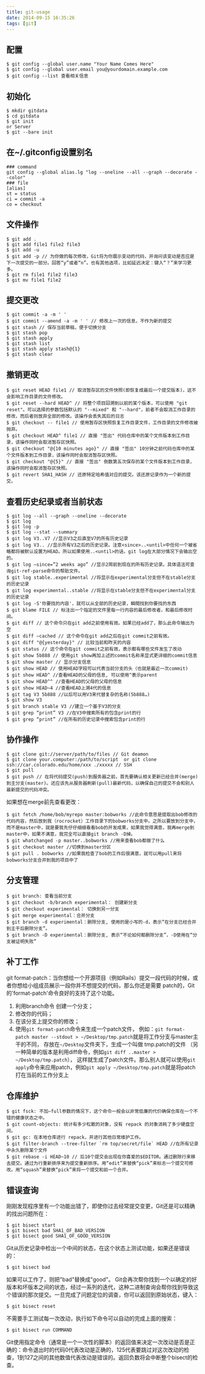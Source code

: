 ```yaml
---
title: git-usage
date: 2014-09-15 16:35:26
tags: [git]
---
```


## 配置
	$ git config --global user.name "Your Name Comes Here"
	$ git config --global user.email you@yourdomain.example.com
	$ git config --list 查看相关信息
## 初始化
	$ mkdir gitdata
	$ cd gitdata
	$ git init
	or Server
	$ git --bare init

## 在~/.gitconfig设置别名
    ### command
    git config --global alias.lg "log --oneline --all --graph --decorate --color"
    ### file
	[alias]
	st = status
	ci = commit -a
	co = checkout  
## 文件操作
	$ git add .
	$ git add file1 file2 file3
	$ git add -u
	$ git add -p // 为你做的每次修改，Git将为你展示变动的代码，并询问该变动是否应是下一次提交的一部分。回答“y”或者“n”。也有其他选项，比如延迟决定：键入“？”来学习更多。
	$ git rm file1 file2 file3
	$ git mv file1 file2

## 提交更改
	$ git commit -a -m ' '
	$ git commit --amend -a -m ' ' // 修改上一次的信息，不作为新的提交
	$ git stash // 保存当前草稿，便于切换分支
	$ git stash pop
	$ git stash apply
	$ git stash list
	$ git stash apply stash@{1}
	$ git stash clear

## 撤销更改
	$ git reset HEAD file1 // 取消暂存区的文件快照(即恢复成最后一个提交版本)，这不会影响工作目录的文件修改。
	$ git reset --hard HEAD^ // 将整个项目回溯到以前的某个版本，可以使用 "git reset"。可以选择的参数包括默认的 "--mixed" 和 "--hard"，前者不会取消工作目录的修改，而后者则放弃全部的修改。该操作会丢失其后的日志
	$ git checkout -- file1 // 使用暂存区快照恢复工作目录文件，工作目录的文件修改被抛弃。
	$ git checkout HEAD^ file1 // 直接 "签出" 代码仓库中的某个文件版本到工作目录，该操作同时会取消暂存区快照。
	$ git checkout "@{10 minutes ago}" // 直接 "签出" 10分钟之前代码仓库中的某个文件版本到工作目录，该操作同时会取消暂存区快照。
	$ git checkout "@{5}" // 直接 "签出" 倒数第五次保存的某个文件版本到工作目录，该操作同时会取消暂存区快照。
	$ git revert SHA1_HASH // 还原特定哈希值对应的提交。该还原记录作为一个新的提交。

## 查看历史纪录或者当前状态
    $ git log --all --graph --oneline --decorate
	$ git log
	$ git log -p
	$ git log --stat --summary
	$ git log V3..V7 //显示V3之后直至V7的所有历史记录
	$ git log V3.. //显示所有V3之后的历史记录。注意<since>..<until>中任何一个被省略都将被默认设置为HEAD。所以如果使用..<until>的话，git log在大部分情况下会输出空的。
	$ git log –since=”2 weeks ago” //显示2周前到现在的所有历史记录。具体语法可查询git-ref-parse命令的帮助文件。
	$ git log stable..experimental //将显示在experimental分支但不在stable分支的历史记录
	$ git log experimental..stable //将显示在stable分支但不在experimental分支的历史记录
	$ git log -S'你要找的内容'，就可以从全部的历史纪录，瞬間找到你要找的东西
	$ git blame FILE // 标注出一个指定的文件里每一行内容的最后修改者，和最后修改时间。
	$ git diff // 这个命令只在git add之前使用有效。如果已经add了，那么此命令输出为空
	$ git diff –cached // 这个命令在git add之后在git commit之前有效。
	$ git diff "@{yesterday}" // 比较当前和昨天的内容
	$ git status // 这个命令在git commit之前有效，表示都有哪些文件发生了改动
	$ git show 5b888 // 使用git show再加上述的commit名称来显式更详细的commit信息
	$ git show master // 显示分支信息
	$ git show HEAD // 使用HEAD字段可以代表当前分支的头（也就是最近一次commit)
	$ git show HEAD^ //查看HEAD的父母的信息, 可以使用^表示parent
	$ git show HEAD^^ //查看HEAD的父母的父母的信息
	$ git show HEAD~4 //查看HEAD上溯4代的信息
	$ git tag V3 5b888 //以后可以用V3来代替复杂的名称(5b888…)
	$ git show V3
	$ git branch stable V3 //建立一个基于V3的分支
	$ git grep “print” V3 //在V3中搜索所有的包含print的行
	$ git grep “print” //在所有的历史记录中搜索包含print的行

## 协作操作
	$ git clone git://server/path/to/files // Git deamon
	$ git clone your.computer:/path/to/script  or git clone ssh://car.colorado.edu/home/xxx ./xxxxx // SSH
	$ git pull
	$ git push // 在将代码提交(push)到服务器之前，首先要确认相关更新已经合并(merge)到主分支(master)。还应该先从服务器刷新(pull)最新代码，以确保自己的提交不会和别人最新提交的代码冲突。

如果想在merge前先查看更改：

	$ git fetch /home/bob/myrepo master:bobworks //此命令意思是提取出bob修改的代码内容，然后放到我（rocrocket）工作目录下的bobworks分支中。之所以要放到分支中，而不是master中，就是要我先仔仔细细看看bob的开发成果，如果我觉得满意，我再merge到master中，如果不满意，我完全可以直接git branch -D掉。
	$ git whatchanged -p master..bobworks //用来查看bob都做了什么
	$ git checkout master //切换到master分区
	$ git pull . bobworks //如果我检查了bob的工作后很满意，就可以用pull来将bobworks分支合并到我的项目中了
## 分支管理
	$ git branch: 查看当前分支
	$ git checkout -b/branch experimental： 创建新分支
	$ git checkout experimental： 切换到另一分支
	$ git merge experimental：合并分支
	$ git branch -d experimental：删除分支, 使用的是小写的-d，表示“在分支已经合并到主干后删除分支”。
	$ git branch -D experimental：删除分支, 表示“不论如何都删除分支”，-D使用在“分支被证明失败”
## 补丁工作
git format-patch：当你想给一个开源项目（例如Rails）提交一段代码的时候，或者你想给小组成员展示一段你并不想提交的代码，那么你还是需要 patch的，Git的'format-patch'命令良好的支持了这个功能。

1. 利用branch命令 创建一个分支；
2. 修改你的代码；
3. 在该分支上提交你的修改；
4. 使用`git format-patch`命令来生成一个patch文件，
   例如：`git format-patch master --stdout > ~/Desktop/tmp.patch`就是将工作分支与master主干的不同，
   存放在`~/Desktop`文件夹下，生成一个叫做 tmp.patch的文件
   （另一种简单的版本是利用diff命令，例如`git diff ..master > ~/Desktop/tmp.patch`），
   这样就生成了patch文件。那么别人就可以使用`git apply`命令来应用patch，例如`git apply ~/Desktop/tmp.patch`就是将patch打在当前的工作分支上

## 仓库维护
	$ git fsck: 不加–full参数的情况下，这个命令一般会以非常低廉的代价确保仓库在一个不错的健康状态之中。
	$ git count-objects: 统计有多少松散的对象，没有 repack 的对象消耗了多少硬盘空间。
	$ git gc: 在本地仓库进行 repack，并进行其他日常维护工作。
	$ git filter-branch --tree-filter `rm top/secret/file` HEAD //在所有记录中永久删除某个文件
	$ git rebase -i HEAD~10 // 后10个提交会出现在你喜爱的$EDITOR。通过删除行来移去提交。通过为行重新排序来为提交重新排序。用“edit”来替换“pick”来标志一个提交可修改。用“squash”来替换“pick”来将一个提交和前一个合并。
## 错误查询
刚刚发现程序里有一个功能出错了，即使你过去经常提交变更，Git还是可以精确的找出问题所在：

	$ git bisect start
	$ git bisect bad SHA1_OF_BAD_VERSION
	$ git bisect good SHA1_OF_GOOD_VERSION

Git从历史记录中检出一个中间的状态，在这个状态上测试功能，如果还是错误的：

	$ git bisect bad

如果可以工作了，则把"bad"替换成"good"。 Git会再次帮你找到一个以确定的好版本和坏版本之间的状态，经过一系列的迭代，这种二进制查询会帮你找到导致这个错误的那次提交。一旦完成了问题定位的调查，你可以返回到原始状态，键入：

	$ git bisect reset

不需要手工测试每一次改动，执行如下命令可以自动的完成上面的搜索：

	$ git bisect run COMMAND

Git使用指定命令（通常是一个一次性的脚本）的返回值来决定一次改动是否是正确的：命令退出时的代码0代表改动是正确的，125代表要跳过对这次改动的检查，1到127之间的其他数值代表改动是错误的。返回负数将会中断整个bisect的检查。
